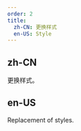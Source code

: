 ```yaml
---
order: 2
title:
  zh-CN: 更换样式
  en-US: Style
---
```


## zh-CN

更换样式。

## en-US

Replacement of styles.
